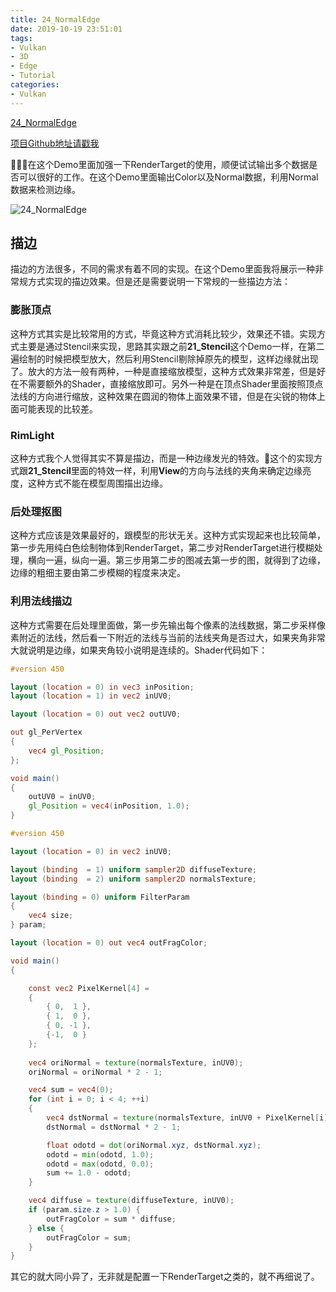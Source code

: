 ```yaml
---
title: 24_NormalEdge
date: 2019-10-19 23:51:01
tags:
- Vulkan
- 3D
- Edge
- Tutorial
categories:
- Vulkan
---
```


[24_NormalEdge](https://github.com/BobLChen/VulkanDemos/tree/master/examples/24_NormalEdge)

[项目Github地址请戳我](https://github.com/BobLChen/VulkanDemos)

在这个Demo里面加强一下RenderTarget的使用，顺便试试输出多个数据是否可以很好的工作。在这个Demo里面输出Color以及Normal数据，利用Normal数据来检测边缘。

<!-- more -->

![24_NormalEdge](https://raw.githubusercontent.com/BobLChen/VulkanDemos/master/preview/24_NormalEdge.jpg)

## 描边
描边的方法很多，不同的需求有着不同的实现。在这个Demo里面我将展示一种非常规方式实现的描边效果。但是还是需要说明一下常规的一些描边方法：

### 膨胀顶点
这种方式其实是比较常用的方式，毕竟这种方式消耗比较少，效果还不错。实现方式主要是通过Stencil来实现，思路其实跟之前**21_Stencil**这个Demo一样，在第二遍绘制的时候把模型放大，然后利用Stencil剔除掉原先的模型，这样边缘就出现了。放大的方法一般有两种，一种是直接缩放模型，这种方式效果非常差，但是好在不需要额外的Shader，直接缩放即可。另外一种是在顶点Shader里面按照顶点法线的方向进行缩放，这种效果在圆润的物体上面效果不错，但是在尖锐的物体上面可能表现的比较差。

### RimLight
这种方式我个人觉得其实不算是描边，而是一种边缘发光的特效。这个的实现方式跟**21_Stencil**里面的特效一样，利用**View**的方向与法线的夹角来确定边缘亮度，这种方式不能在模型周围描出边缘。

### 后处理抠图
这种方式应该是效果最好的，跟模型的形状无关。这种方式实现起来也比较简单，第一步先用纯白色绘制物体到RenderTarget，第二步对RenderTarget进行模糊处理，横向一遍，纵向一遍。第三步用第二步的图减去第一步的图，就得到了边缘，边缘的粗细主要由第二步模糊的程度来决定。

### 利用法线描边
这种方式需要在后处理里面做，第一步先输出每个像素的法线数据，第二步采样像素附近的法线，然后看一下附近的法线与当前的法线夹角是否过大，如果夹角非常大就说明是边缘，如果夹角较小说明是连续的。Shader代码如下：
```glsl
#version 450

layout (location = 0) in vec3 inPosition;
layout (location = 1) in vec2 inUV0;

layout (location = 0) out vec2 outUV0;

out gl_PerVertex 
{
    vec4 gl_Position;
};

void main() 
{
    outUV0 = inUV0;
	gl_Position = vec4(inPosition, 1.0);
}
```

```glsl
#version 450

layout (location = 0) in vec2 inUV0;

layout (binding  = 1) uniform sampler2D diffuseTexture;
layout (binding  = 2) uniform sampler2D normalsTexture;

layout (binding = 0) uniform FilterParam 
{
    vec4 size;
} param;

layout (location = 0) out vec4 outFragColor;

void main() 
{

    const vec2 PixelKernel[4] =
    {
        { 0,  1 },
        { 1,  0 },
        { 0, -1 },
        {-1,  0 }
    };
    
    vec4 oriNormal = texture(normalsTexture, inUV0);
    oriNormal = oriNormal * 2 - 1;

    vec4 sum = vec4(0);
    for (int i = 0; i < 4; ++i)
    {
        vec4 dstNormal = texture(normalsTexture, inUV0 + PixelKernel[i] / param.size.xy);
        dstNormal = dstNormal * 2 - 1;

        float odotd = dot(oriNormal.xyz, dstNormal.xyz);
        odotd = min(odotd, 1.0);
        odotd = max(odotd, 0.0);
        sum += 1.0 - odotd;
    }

    vec4 diffuse = texture(diffuseTexture, inUV0);
    if (param.size.z > 1.0) {
        outFragColor = sum * diffuse;
    } else {
        outFragColor = sum;
    }
}
```

其它的就大同小异了，无非就是配置一下RenderTarget之类的，就不再细说了。
